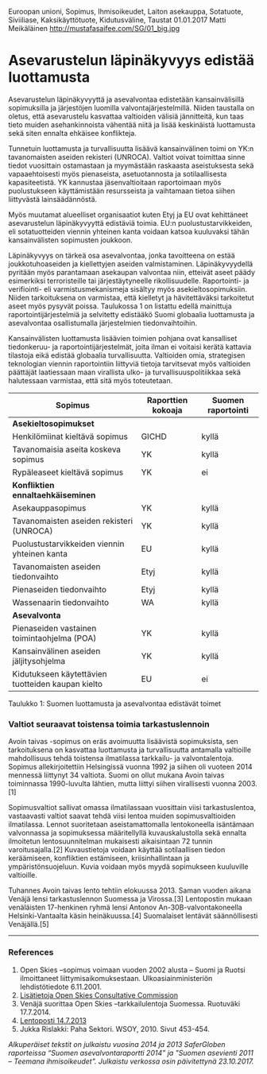 Euroopan unioni, Sopimus, Ihmisoikeudet, Laiton asekauppa, Sotatuote, Siviiliase, Kaksikäyttötuote, Kidutusväline, Taustat
01.01.2017
Matti Meikäläinen
http://mustafasaifee.com/SG/01_big.jpg

# Asevarustelun läpinäkyvyys edistää luottamusta

Asevarustelun läpinäkyvyyttä ja asevalvontaa edistetään kansainvälisillä sopimuksilla ja järjestöjen luomilla valvontajärjestelmillä. Niiden taustalla on oletus, että asevarustelu kasvattaa valtioiden välisiä jännitteitä, kun taas tieto muiden asehankinnoista vähentää niitä ja lisää keskinäistä luottamusta sekä siten ennalta ehkäisee konflikteja.

Tunnetuin luottamusta ja turvallisuutta lisäävä kansainvälinen toimi on YK:n tavanomaisten aseiden rekisteri (UNROCA). Valtiot voivat toimittaa sinne tiedot vuosittain ostamastaan ja myymästään raskaasta aseistuksesta sekä vapaaehtoisesti myös pienaseista, asetuotannosta ja sotilaallisesta kapasiteetistä. YK kannustaa jäsenvaltioitaan raportoimaan myös puolustukseen käyttämistään resursseista ja vaihtamaan tietoa siihen liittyvästä lainsäädännöstä.

Myös muutamat alueelliset organisaatiot kuten Etyj ja EU ovat kehittäneet asevarustelun läpinäkyvyyttä edistäviä toimia. EU:n puolustustarvikkeiden, eli sotatuotteiden viennin yhteinen kanta voidaan katsoa kuuluvaksi tähän kansainvälisten sopimusten joukkoon.

Läpinäkyvyys on tärkeä osa asevalvontaa, jonka tavoitteena on estää joukkotuhoaseiden ja kiellettyjen aseiden valmistaminen. Läpinäkyvyydellä pyritään myös parantamaan asekaupan valvontaa niin, etteivät aseet päädy esimerkiksi terroristeille tai järjestäytyneelle rikollisuudelle. Raportointi- ja verifiointi- eli varmistusmekanismeja sisältyy myös asekieltosopimuksiin. Niiden tarkoituksena on varmistaa, että kielletyt ja hävitettäväksi tarkoitetut aseet myös pysyvät poissa. Taulukossa 1 on listattu edellä mainittuja raportointijärjestelmiä ja selvitetty edistääkö Suomi globaalia luottamusta ja asevalvontaa osallistumalla järjestelmien tiedonvaihtoihin.

Kansainvälisten luottamusta lisäävien toimien pohjana ovat kansalliset tiedonkeruu- ja raportointijärjestelmät, joita ilman ei voitaisi kerätä kattavia tilastoja eikä edistää globaalia turvallisuutta. Valtioiden omia, strategisen teknologian viennin raportointiin liittyviä tietoja tarvitsevat myös valtioiden päättäjät laatiessaan maan virallista ulko- ja turvallisuuspolitiikkaa sekä halutessaan varmistaa, että sitä myös toteutetaan.

| Sopimus | Raporttien kokoaja | Suomen raportointi |
| --------- |---------|---------|
| **Asekieltosopimukset** | | |
| Henkilömiinat kieltävä sopimus | GICHD | kyllä |
| Tavanomaisia aseita koskeva sopimus | YK | kyllä
| Rypäleaseet kieltävä sopimus | YK | ei
| **Konfliktien ennaltaehkäiseminen** | | |
| Asekauppasopimus | YK | kyllä
| Tavanomaisten aseiden rekisteri (UNROCA) | YK | kyllä
| Puolustustarvikkeiden viennin yhteinen kanta | EU | kyllä
| Tavanomaisten aseiden tiedonvaihto | Etyj | kyllä
| Pienaseiden tiedonvaihto | Etyj | kyllä
| Wassenaarin tiedonvaihto | WA | kyllä
| **Asevalvonta** | | |
| Pienaseiden vastainen toimintaohjelma (POA) | YK | kyllä | 
| Kansainvälinen aseiden jäljitysohjelma | YK | kyllä | 
| Kidutukseen käytettävien tuotteiden kaupan kielto | EU | ei | 

Taulukko 1: Suomen luottamusta ja asevalvontaa edistävät toimet

### Valtiot seuraavat toistensa toimia tarkastuslennoin

Avoin taivas -sopimus on eräs avoimuutta lisäävistä sopimuksista, sen tarkoituksena on kasvattaa luottamusta ja turvallisuutta antamalla valtioille mahdollisuus tehdä toistensa ilmatilassa tarkkailu- ja valvontalentoja. Sopimus allekirjoitettiin Helsingissä vuonna 1992 ja siihen oli vuoteen 2014 mennessä liittynyt 34 valtiota. Suomi on ollut mukana Avoin taivas toiminnassa 1990-luvulta lähtien, mutta liittyi siihen virallisesti vuonna 2003.[1]

Sopimusvaltiot sallivat omassa ilmatilassaan vuosittain viisi tarkastuslentoa, vastaavasti valtiot saavat tehdä viisi lentoa muiden sopimusvaltioiden ilmatilassa. Lennot suoritetaan aseistamattomalla lentokoneella isäntämaan valvonnassa ja sopimuksessa määritellyllä kuvauskalustolla sekä ennalta ilmoitetun lentosuunnitelman mukaisesti aikaisintaan 72 tunnin varoitusajalla.[2] Kuvaustietoja voidaan käyttää sotilaallisen tiedon keräämiseen, konfliktien estämiseen, kriisinhallintaan ja ympäristönsuojeluun. Kuvia voidaan myös myydä sopimukseen kuuluville valtioille.

Tuhannes Avoin taivas lento tehtiin elokuussa 2013. Saman vuoden aikana Venäjä lensi tarkastuslennon Suomessa ja Virossa.[3] Lentopostin mukaan venäläisten 17-henkinen ryhmä lensi Antonov An-30B-valvontakoneella Helsinki-Vantaalta käsin heinäkuussa.[4] Suomalaiset lentävät säännöllisesti Venäjällä.[5]

***

### References

1. Open Skies –sopimus voimaan vuoden 2002 alusta – Suomi ja Ruotsi ilmoittaneet liittymisaikomuksestaan. Ulkoasiainministeriön lehdistötiedote 6.11.2001.
2. [Lisätietoja Open Skies Consultative Commission](http://www.osce.org/oscc)
3. Venäjä suorittaa Open Skies –tarkkailulentoja Suomessa. Ruotuväki 17.7.2014.
4. [Lentoposti 14.7.2013](http://www.lentoposti.fi/uutiset/venaja_tekee_open_skies_tarkkailulennot_suomeen_ja_viroon)
5. Jukka Rislakki: Paha Sektori. WSOY, 2010. Sivut 453-454.

*Alkuperäiset tekstit on julkaistu vuosina 2014 ja 2013 SaferGloben raporteissa “Suomen asevalvontaraportti 2014” ja "Suomen asevienti 2011 – Teemana ihmisoikeudet". Julkaistu verkossa osin päivitettynä 23.10.2017.*